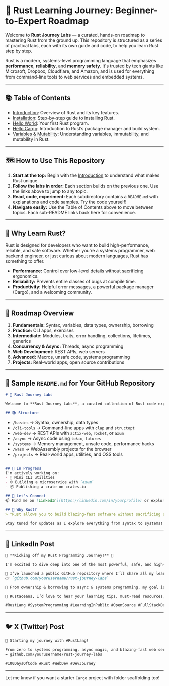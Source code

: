 # 🦀 Rust Learning Journey: Beginner-to-Expert Roadmap

Welcome to **Rust Journey Labs** — a curated, hands-on roadmap to mastering Rust from the ground up. This repository is structured as a series of practical labs, each with its own guide and code, to help you learn Rust step by step.

Rust is a modern, systems-level programming language that emphasizes **performance**, **reliability**, and **memory safety**. It's trusted by tech giants like Microsoft, Dropbox, Cloudflare, and Amazon, and is used for everything from command-line tools to web services and embedded systems.

---

## 📚 Table of Contents

- [Introduction](oo1_introduction/README.md): Overview of Rust and its key features.
- [Installation](oo2_installation/README.md): Step-by-step guide to installing Rust.
- [Hello World](oo3_hello_world/README.md): Your first Rust program.
- [Hello Cargo](oo4_hello_cargo/README.md): Introduction to Rust’s package manager and build system.
- [Variables & Mutability](oo5_variables_mutability/README.md): Understanding variables, immutability, and mutability in Rust.

---

## 🗺️ How to Use This Repository

1. **Start at the top:** Begin with the [Introduction](oo1_introduction/README.md) to understand what makes Rust unique.
2. **Follow the labs in order:** Each section builds on the previous one. Use the links above to jump to any topic.
3. **Read, code, experiment:** Each subdirectory contains a `README.md` with explanations and code samples. Try the code yourself!
4. **Navigate easily:** Use the Table of Contents above to move between topics. Each sub-README links back here for convenience.

---

## 🚀 Why Learn Rust?

Rust is designed for developers who want to build high-performance, reliable, and safe software. Whether you're a systems programmer, web backend engineer, or just curious about modern languages, Rust has something to offer.

- **Performance:** Control over low-level details without sacrificing ergonomics.
- **Reliability:** Prevents entire classes of bugs at compile time.
- **Productivity:** Helpful error messages, a powerful package manager (Cargo), and a welcoming community.

---

## 🧭 Roadmap Overview

1. **Fundamentals:** Syntax, variables, data types, ownership, borrowing
2. **Practice:** CLI apps, exercises
3. **Intermediate:** Modules, traits, error handling, collections, lifetimes, generics
4. **Concurrency & Async:** Threads, async programming
5. **Web Development:** REST APIs, web servers
6. **Advanced:** Macros, unsafe code, systems programming
7. **Projects:** Real-world apps, open source contributions

---

## 📄 Sample `README.md` for Your GitHub Repository

```markdown
# 🦀 Rust Journey Labs

Welcome to **Rust Journey Labs**, a curated collection of Rust code experiments, projects, and exercises that chart my journey from beginner to advanced Rustacean 🚀.

## 📚 Structure
```

* `/basics` → Syntax, ownership, data types
* `/cli-tools` → Command-line apps with `clap` and `structopt`
* `/web-dev` → REST APIs with `actix-web`, `rocket`, or `axum`
* `/async` → Async code using `tokio`, `futures`
* `/systems` → Memory management, unsafe code, performance hacks
* `/wasm` → WebAssembly projects for the browser
* `/projects` → Real-world apps, utilities, and OSS tools

```markdown

## 🚧 In Progress
I'm actively working on:
- 🔧 Mini CLI utilities
- 🌐 Building a microservice with `axum`
- 📦 Publishing a crate on crates.io

## 🤝 Let's Connect
📫 Find me on [LinkedIn](https://linkedin.com/in/yourprofile) or explore more projects at [https://github.com/yourusername](https://github.com/yourusername)

## 🧠 Why Rust?
> "Rust allows you to build blazing-fast software without sacrificing safety." — and that's why I'm here.

Stay tuned for updates as I explore everything from syntax to systems!

```

---

## 📢 LinkedIn Post

```markdown
🚀 **Kicking off my Rust Programming Journey!** 🦀

I'm excited to dive deep into one of the most powerful, safe, and high-performance languages of our time — **Rust**! 🔧 Whether it's for CLI tools, blazing-fast web servers, or WebAssembly, Rust has so much potential to offer.

📁 I’ve launched a public GitHub repository where I’ll share all my learnings, mini-projects, and real-world experiments in Rust:
👉 `github.com/yourusername/rust-journey-labs`

🎯 From ownership & borrowing to async & systems programming, my goal is to explore Rust inside out.

💬 Rustaceans, I’d love to hear your learning tips, must-read resources, and open-source projects worth contributing to!

#RustLang #SystemProgramming #LearningInPublic #OpenSource #FullStackDeveloper
```

---

## 🐦 X (Twitter) Post

```markdown
🦀 Starting my journey with #RustLang!

From zero to systems programming, async magic, and blazing-fast web servers 💥 — follow my open GitHub repo documenting it all:
➡️ github.com/yourusername/rust-journey-labs

#100DaysOfCode #Rust #WebDev #DevJourney
```

---

Let me know if you want a starter `Cargo` project with folder scaffolding too!
